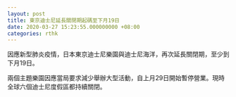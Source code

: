 ```yaml
---
layout: post
title: 東京迪士尼延長關閉期起碼至下月19日
date: 2020-03-27 15:23:55.000000000 +08:00
categories: rthk
---
```


因應新型肺炎疫情，日本東京迪士尼樂園與迪士尼海洋，再次延長關閉期，至少到下月19日。

兩個主題樂園因應當局要求減少舉辦大型活動，自上月29日開始暫停營業。現時全球六個迪士尼度假區都持續關閉。

